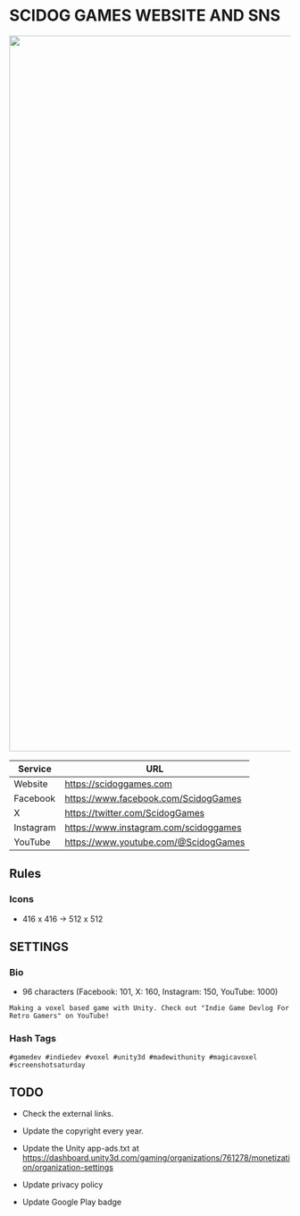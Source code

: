 # SCIDOG GAMES WEBSITE AND SNS
<img src="https://scidoggames.com/images/blog/our-website-is-opened/1-1920x1020.webp" width="1280">

| Service | URL |
| --- | --- |
| Website | https://scidoggames.com |
| Facebook | https://www.facebook.com/ScidogGames |
| X | https://twitter.com/ScidogGames |
| Instagram | https://www.instagram.com/scidoggames |
| YouTube | https://www.youtube.com/@ScidogGames |

## Rules
### Icons
- 416 x 416 -> 512 x 512

## SETTINGS
### Bio
- 96 characters (Facebook: 101, X: 160, Instagram: 150, YouTube: 1000)
```
Making a voxel based game with Unity. Check out "Indie Game Devlog For Retro Gamers" on YouTube!
```
### Hash Tags
```
#gamedev #indiedev #voxel #unity3d #madewithunity #magicavoxel #screenshotsaturday
```

## TODO
- Check the external links.
- Update the copyright every year.
- Update the Unity app-ads.txt at https://dashboard.unity3d.com/gaming/organizations/761278/monetization/organization-settings

- Update privacy policy
- Update Google Play badge
